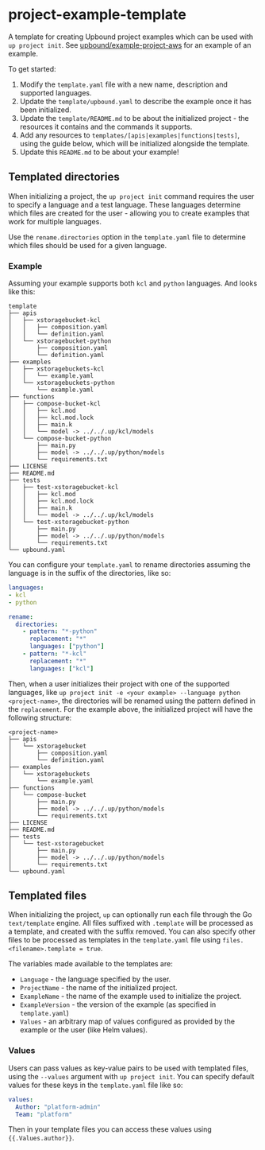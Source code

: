 # project-example-template

A template for creating Upbound project examples which can be used with `up
project init`. See [upbound/example-project-aws] for an example of an example.

[upbound/example-project-aws]: https://github.com/upbound/example-project-aws

To get started:

1. Modify the `template.yaml` file with a new name, description and supported
   languages.
1. Update the `template/upbound.yaml` to describe the example once it has been
   initialized.
1. Update the `template/README.md` to be about the initialized project - the
   resources it contains and the commands it supports.
1. Add any resources to `templates/[apis|examples|functions|tests]`, using the
   guide below, which will be initialized alongside the template.
1. Update this `README.md` to be about your example!

## Templated directories

When initializing a project, the `up project init` command requires the user to
specify a language and a test language. These languages determine which files
are created for the user - allowing you to create examples that work for
multiple languages.

Use the `rename.directories` option in the `template.yaml` file to determine
which files should be used for a given language.

### Example

Assuming your example supports both `kcl` and `python` languages. And looks like
this:

```shell
template
├── apis
│   ├── xstoragebucket-kcl
│   │   ├── composition.yaml
│   │   └── definition.yaml
│   └── xstoragebucket-python
│       ├── composition.yaml
│       └── definition.yaml
├── examples
│   ├── xstoragebuckets-kcl
│   │   └── example.yaml
│   └── xstoragebuckets-python
│       └── example.yaml
├── functions
│   ├── compose-bucket-kcl
│   │   ├── kcl.mod
│   │   ├── kcl.mod.lock
│   │   ├── main.k
│   │   └── model -> ../../.up/kcl/models
│   └── compose-bucket-python
│       ├── main.py
│       ├── model -> ../../.up/python/models
│       └── requirements.txt
├── LICENSE
├── README.md
├── tests
│   ├── test-xstoragebucket-kcl
│   │   ├── kcl.mod
│   │   ├── kcl.mod.lock
│   │   ├── main.k
│   │   └── model -> ../../.up/kcl/models
│   └── test-xstoragebucket-python
│       ├── main.py
│       ├── model -> ../../.up/python/models
│       └── requirements.txt
└── upbound.yaml
```

You can configure your `template.yaml` to rename directories assuming the
language is in the suffix of the directories, like so:

```yaml
languages:
- kcl
- python

rename:
  directories:
    - pattern: "*-python"
      replacement: "*"
      languages: ["python"]
    - pattern: "*-kcl"
      replacement: "*"
      languages: ["kcl"]
```

Then, when a user initializes their project with one of the supported languages,
like `up project init -e <your example> --language python <project-name>`, the
directories will be renamed using the pattern defined in the `replacement`. For
the example above, the initialized project will have the following structure:

```shell
<project-name>
├── apis
│   └── xstoragebucket
│       ├── composition.yaml
│       └── definition.yaml
├── examples
│   └── xstoragebuckets
│       └── example.yaml
├── functions
│   └── compose-bucket
│       ├── main.py
│       ├── model -> ../../.up/python/models
│       └── requirements.txt
├── LICENSE
├── README.md
├── tests
│   └── test-xstoragebucket
│       ├── main.py
│       ├── model -> ../../.up/python/models
│       └── requirements.txt
└── upbound.yaml
```

## Templated files

When initializing the project, `up` can optionally run each file through the Go
`text/template` engine. All files suffixed with `.template` will be processed as
a template, and created with the suffix removed. You can also specify other
files to be processed as templates in the `template.yaml` file using
`files.<filename>.template = true`.

The variables made available to the templates are:

- `Language` - the language specified by the user.
- `ProjectName` - the name of the initialized project.
- `ExampleName` - the name of the example used to initialize the project.
- `ExampleVersion` - the version of the example (as specified in `template.yaml`)
- `Values` - an arbitrary map of values configured as provided by the example or
  the user (like Helm values).

### Values

Users can pass values as key-value pairs to be used with templated files, using the
`--values` argument with `up project init`. You can specify default values for
these keys in the `template.yaml` file like so:

```yaml
values:
  Author: "platform-admin"
  Team: "platform"
```

Then in your template files you can access these values using
`{{.Values.author}}`.
